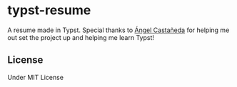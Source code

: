 # typst-resume

A resume made in Typst. Special thanks to [Ángel Castañeda](https://github.com/angelacastaneda) for helping me out set the project up and helping me learn Typst!


## License
Under MIT License
